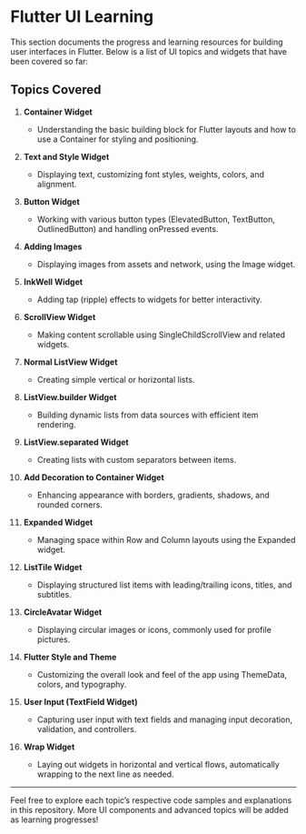 # Flutter UI Learning

This section documents the progress and learning resources for building user interfaces in Flutter. Below is a list of UI topics and widgets that have been covered so far:

## Topics Covered

1. **Container Widget**
   - Understanding the basic building block for Flutter layouts and how to use a Container for styling and positioning.

2. **Text and Style Widget**
   - Displaying text, customizing font styles, weights, colors, and alignment.

3. **Button Widget**
   - Working with various button types (ElevatedButton, TextButton, OutlinedButton) and handling onPressed events.

4. **Adding Images**
   - Displaying images from assets and network, using the Image widget.

5. **InkWell Widget**
   - Adding tap (ripple) effects to widgets for better interactivity.

6. **ScrollView Widget**
   - Making content scrollable using SingleChildScrollView and related widgets.

7. **Normal ListView Widget**
   - Creating simple vertical or horizontal lists.

8. **ListView.builder Widget**
   - Building dynamic lists from data sources with efficient item rendering.

9. **ListView.separated Widget**
   - Creating lists with custom separators between items.

10. **Add Decoration to Container Widget**
    - Enhancing appearance with borders, gradients, shadows, and rounded corners.

11. **Expanded Widget**
    - Managing space within Row and Column layouts using the Expanded widget.

12. **ListTile Widget**
    - Displaying structured list items with leading/trailing icons, titles, and subtitles.

13. **CircleAvatar Widget**
    - Displaying circular images or icons, commonly used for profile pictures.

14. **Flutter Style and Theme**
    - Customizing the overall look and feel of the app using ThemeData, colors, and typography.

15. **User Input (TextField Widget)**
    - Capturing user input with text fields and managing input decoration, validation, and controllers.

16. **Wrap Widget**
    - Laying out widgets in horizontal and vertical flows, automatically wrapping to the next line as needed.

---

Feel free to explore each topic’s respective code samples and explanations in this repository. More UI components and advanced topics will be added as learning progresses!
